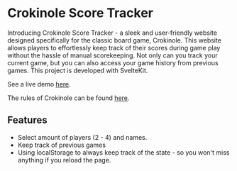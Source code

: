 # Crokinole Score Tracker
Introducing Crokinole Score Tracker - a sleek and user-friendly website designed specifically for the classic board game, Crokinole. This website allows players to effortlessly keep track of their scores during game play without the hassle of manual scorekeeping. Not only can you track your current game, but you can also access your game history from previous games. This project is developed with SvelteKit. 

See a live demo [here](https://crokinole-nvez50soc-0mar0mrani.vercel.app).

The rules of Crokinole can be found [here](https://fgbradleys.com/rules/Crokinole_Rules.pdf).

## Features
- Select amount of players (2 - 4) and names.
- Keep track of previous games
- Using localStorage to always keep track of the state - so you won't miss anything if you reload the page.
